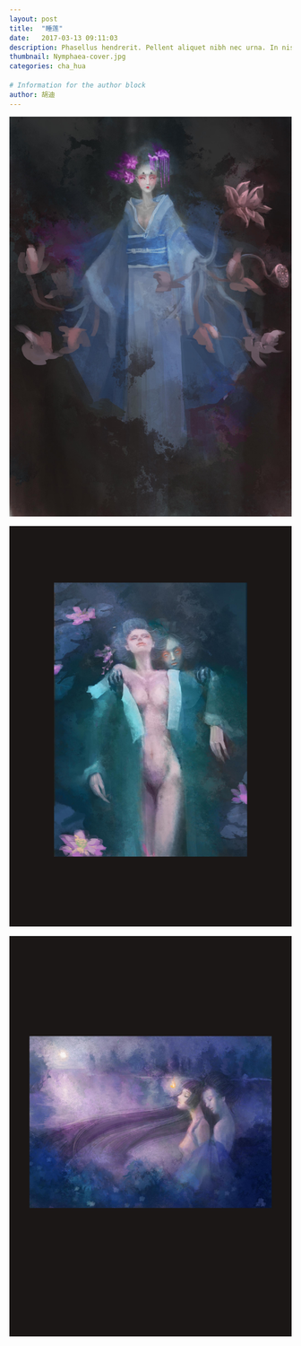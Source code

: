 ```yaml
---
layout: post
title:  "睡莲"
date:   2017-03-13 09:11:03
description: Phasellus hendrerit. Pellent aliquet nibh nec urna. In nis aliquet vel, dapibus id,mattis.
thumbnail: Nymphaea-cover.jpg
categories: cha_hua

# Information for the author block
author: 胡迪
---
```

![TEST](/assets/img/Nymphaea/1.jpg)

![TEST](/assets/img/Nymphaea/2.jpg)

![TEST](/assets/img/Nymphaea/4.jpg)
